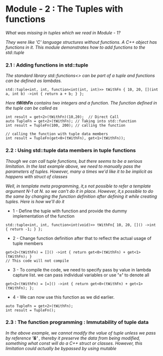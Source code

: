 # Module - 2 : The Tuples with functions

*What was missing in tuples which we read in Module - 1?*

*They were like 'C' language structures without functions. A C++ object has functions in it. This module demonstrates how to add functions to the std::tuple*

### 2.1 : Adding functions in std::tuple

*The standard library std::functions<> can be part of a tuple and functions can be defined as lambdas.*
```
std::tuple<int, int, function<int(int, int)>> tWithFn { 10, 20, [](int a, int b) ->int { return a + b; } };

```
*Here __tWithFn__ contains two integers and a function. The function defined in the tuple can be called as*

```
int result = get<2>(tWithFn)(10,20);  // Direct Call
auto TupleFn = get<2>(tWithFn); // Taking into std::function
int result = TupleFn(100, 200); // calling the function

// calling the function with tuple data members
int result = TupleFn(get<0>(tWithFn), get<1>(tWithFn));
```
### 2.2 : Using std::tuple data members in tuple functions

*Though we can call tuple functions, but there seems to be a serious limitation. In the last example above, we need to manually pass the parameters of tuples. However, many a times we'd like it to be implicit as happens with struct of classes*

*Well, in template meta programming, it,s not possible to refer a template argument N-1 at N. so we can't do it in place. However, it,s possible to do the same by changing the function definition after defining it while creating tuples. Here is how we'll do it*

* 1 - Define the tuple with function and provide the dummy implementation of the function
```
std::tuple<int, int, function<int(void)>> tWithFn{ 10, 20, []() ->int { return -1; } };
```
* 2 - Change function definition after that to reflect the actual usage of tuple members
```
get<2>(tWithFn) = []() ->int { return get<0>(tWithFn) + get<1>(tWithFn); }
// This code will not compile
```
* 3 - To compile the code, we need to specify pass by value in lambda capture list. we can pass individual variables or use __'='__ to denote all
```
get<2>(tWithFn) = [=]() ->int { return get<0>(tWithFn) + get<1>(tWithFn); };
```
* 4 - We can now use this function as we did earlier.
```
auto TupleFn = get<2>(tWithFn);
int result = TupleFn();
```

### 2.3 : The function programming : Immutability of tuple data

*In the above example, we cannot modify the value of tuple unless we pass by reference __'&'__ , thereby it preserve the data from being modified, something what const will do a C++ struct or classes. However, this limitation could actually be bypassed by using mutable*



